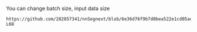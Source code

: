 You can change batch size, input data size
```
https://github.com/282857341/nnSegnext/blob/6e36d76f9b7d0bea522e1cd05adf502ba85480e6/nnsegnext/run/default_configuration.py#L49-L68
```
